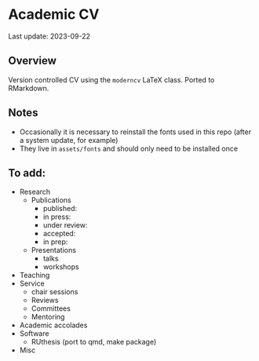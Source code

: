 
# Academic CV

Last update: 2023-09-22

## Overview

Version controlled CV using the `moderncv` LaTeX class. Ported to
RMarkdown.

## Notes

- Occasionally it is necessary to reinstall the fonts used in this repo
  (after a system update, for example)
- They live in `assets/fonts` and should only need to be installed once

## To add:

- Research
  - Publications
    - published:
    - in press:
    - under review:
    - accepted:
    - in prep:
  - Presentations
    - talks
    - workshops
- Teaching
- Service
  - chair sessions
  - Reviews
  - Committees
  - Mentoring
- Academic accolades
- Software
  - RUthesis (port to qmd, make package)
- Misc
